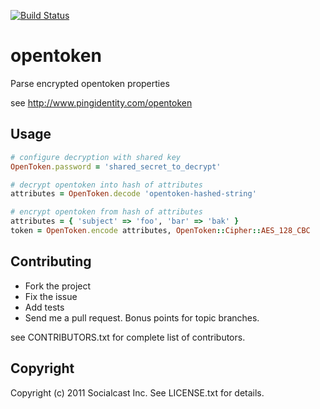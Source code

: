 [![Build Status](https://secure.travis-ci.org/socialcast/opentoken.png?branch=master)](http://travis-ci.org/socialcast/opentoken)
# opentoken

Parse encrypted opentoken properties

see http://www.pingidentity.com/opentoken

## Usage

```ruby
# configure decryption with shared key
OpenToken.password = 'shared_secret_to_decrypt'

# decrypt opentoken into hash of attributes
attributes = OpenToken.decode 'opentoken-hashed-string'

# encrypt opentoken from hash of attributes
attributes = { 'subject' => 'foo', 'bar' => 'bak' }
token = OpenToken.encode attributes, OpenToken::Cipher::AES_128_CBC
```

## Contributing

* Fork the project
* Fix the issue
* Add tests
* Send me a pull request. Bonus points for topic branches.

see CONTRIBUTORS.txt for complete list of contributors.

## Copyright

Copyright (c) 2011 Socialcast Inc.
See LICENSE.txt for details.
